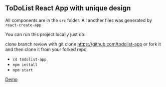 ## ToDoList React App with unique design

All components are in the `src` folder. All another files was generated by `react-create-app`

You can run this project locally just do:

clone branch review with git clone https://github.com/todolist-app or fork it and then clone it from your forked repo
* `cd todolist-app`
* `npm install`
* `npm start`

[Demo](http://todolist.websters.ru/)
